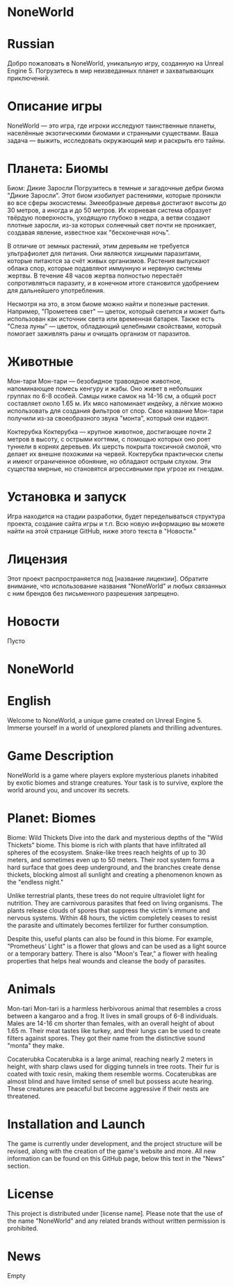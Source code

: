 # NoneWorld
# Russian
Добро пожаловать в NoneWorld, уникальную игру, созданную на Unreal Engine 5. Погрузитесь в мир неизведанных планет и захватывающих приключений.

# Описание игры
NoneWorld — это игра, где игроки исследуют таинственные планеты, населённые экзотическими биомами и странными существами. Ваша задача — выжить, исследовать окружающий мир и раскрыть его тайны.

# Планета: Биомы
Биом: Дикие Заросли
Погрузитесь в темные и загадочные дебри биома "Дикие Заросли". Этот биом изобилует растениями, которые проникли во все сферы экосистемы. Змееобразные деревья достигают высоты до 30 метров, а иногда и до 50 метров. Их корневая система образует твёрдую поверхность, уходящую глубоко в недра, а ветви создают плотные заросли, из-за которых солнечный свет почти не проникает, создавая явление, известное как "бесконечная ночь".

В отличие от земных растений, этим деревьям не требуется ультрафиолет для питания. Они являются хищными паразитами, которые питаются за счёт живых организмов. Растения выпускают облака спор, которые подавляют иммунную и нервную системы жертвы. В течение 48 часов жертва полностью перестаёт сопротивляться паразиту, и в конечном итоге становится удобрением для дальнейшего употребления.

Несмотря на это, в этом биоме можно найти и полезные растения. Например, "Прометеев свет" — цветок, который светится и может быть использован как источник света или временная батарея. Также есть "Слеза луны" — цветок, обладающий целебными свойствами, который помогает заживлять раны и очищать организм от паразитов.

# Животные
Мон-тари
Мон-тари — безобидное травоядное животное, напоминающее помесь кенгуру и жабы. Оно живет в небольших группах по 6-8 особей. Самцы ниже самок на 14-16 см, а общий рост составляет около 1.65 м. Их мясо напоминает индейку, а лёгкие можно использовать для создания фильтров от спор. Свое название Мон-тари получили из-за своеобразного звука "монта", который они издают.

Коктерубка
Коктерубка — крупное животное, достигающее почти 2 метров в высоту, с острыми когтями, с помощью которых оно роет туннели в корнях деревьев. Их шерсть покрыта токсичной смолой, что делает их внешне похожими на червей. Коктерубки практически слепы и имеют ограниченное обоняние, но обладают острым слухом. Эти существа мирные, но становятся агрессивными при угрозе их гнездам.

# Установка и запуск
Игра находится на стадии разработки, будет переделываться структура проекта, создание сайта игры и т.п.
Всю новую информацию вы можете найти на этой странице GitHub, ниже этого текста в "Новости."

# Лицензия
Этот проект распространяется под [название лицензии]. Обратите внимание, что использование названия "NoneWorld" и любых связанных с ним брендов без письменного разрешения запрещено.

# Новости
Пусто

# NoneWorld
# English
Welcome to NoneWorld, a unique game created on Unreal Engine 5. Immerse yourself in a world of unexplored planets and thrilling adventures.

# Game Description
NoneWorld is a game where players explore mysterious planets inhabited by exotic biomes and strange creatures. Your task is to survive, explore the world around you, and uncover its secrets.

# Planet: Biomes
Biome: Wild Thickets
Dive into the dark and mysterious depths of the "Wild Thickets" biome. This biome is rich with plants that have infiltrated all spheres of the ecosystem. Snake-like trees reach heights of up to 30 meters, and sometimes even up to 50 meters. Their root system forms a hard surface that goes deep underground, and the branches create dense thickets, blocking almost all sunlight and creating a phenomenon known as the "endless night."

Unlike terrestrial plants, these trees do not require ultraviolet light for nutrition. They are carnivorous parasites that feed on living organisms. The plants release clouds of spores that suppress the victim's immune and nervous systems. Within 48 hours, the victim completely ceases to resist the parasite and ultimately becomes fertilizer for further consumption.

Despite this, useful plants can also be found in this biome. For example, "Prometheus' Light" is a flower that glows and can be used as a light source or a temporary battery. There is also "Moon's Tear," a flower with healing properties that helps heal wounds and cleanse the body of parasites.

# Animals
Mon-tari
Mon-tari is a harmless herbivorous animal that resembles a cross between a kangaroo and a frog. It lives in small groups of 6-8 individuals. Males are 14-16 cm shorter than females, with an overall height of about 1.65 m. Their meat tastes like turkey, and their lungs can be used to create filters against spores. They got their name from the distinctive sound "monta" they make.

Cocaterubka
Cocaterubka is a large animal, reaching nearly 2 meters in height, with sharp claws used for digging tunnels in tree roots. Their fur is coated with toxic resin, making them resemble worms. Cocaterubkas are almost blind and have limited sense of smell but possess acute hearing. These creatures are peaceful but become aggressive if their nests are threatened.

# Installation and Launch
The game is currently under development, and the project structure will be revised, along with the creation of the game's website and more. All new information can be found on this GitHub page, below this text in the "News" section.

# License
This project is distributed under [license name]. Please note that the use of the name "NoneWorld" and any related brands without written permission is prohibited.

# News
Empty
